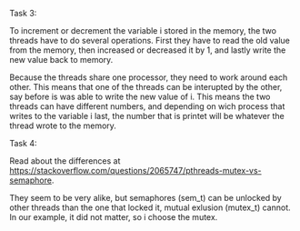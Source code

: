 Task 3: 

To increment or decrement the variable i stored in the memory, the two threads have to do several operations. First they have to read the old value from the memory, then increased or decreased it by 1, and lastly write the new value back to memory. 

Because the threads share one processor, they need to work around each other. This means that one of the threads can be interupted by the other, say before is was able to write the new value of i. This means the two threads can have different numbers, and depending on wich process that writes to the variable i last, the number that is printet will be whatever the thread wrote to the memory.


Task 4:

Read about the differences at https://stackoverflow.com/questions/2065747/pthreads-mutex-vs-semaphore.

They seem to be very alike, but semaphores (sem_t) can be unlocked by other threads than the one that locked it, mutual exlusion (mutex_t) cannot. In our example, it did not matter, so i choose the mutex.


